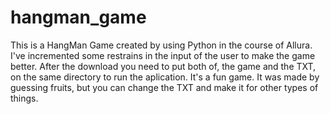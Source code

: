 # hangman_game
This is a HangMan Game created by using Python in the course of Allura. I've incremented some restrains in the input of the user to make the game better.
After the download you need to put both of, the game and the TXT, on the same directory to run the aplication.
It's a fun game.
It was made by guessing fruits, but you can change the TXT and make it for other types of things.
